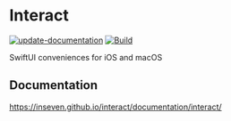 # Interact

[![update-documentation](https://github.com/inseven/interact/actions/workflows/update-documentation.yaml/badge.svg)](https://github.com/inseven/interact/actions/workflows/update-documentation.yaml) [![Build](https://github.com/inseven/interact/actions/workflows/build.yaml/badge.svg)](https://github.com/inseven/interact/actions/workflows/build.yaml)

SwiftUI conveniences for iOS and macOS

## Documentation

https://inseven.github.io/interact/documentation/interact/

